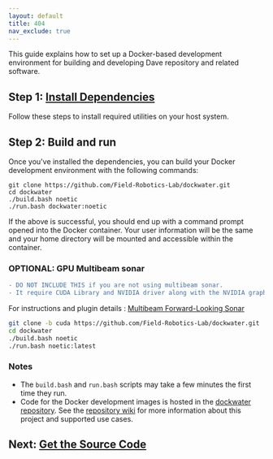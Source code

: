```yaml
---
layout: default
title: 404
nav_exclude: true
---
```


This guide explains how to set up a Docker-based development environment for building and developing Dave repository and related software.

## Step 1: [Install Dependencies](https://github.com/Field-Robotics-Lab/dockwater/wiki/Install-Dependencies)
Follow these steps to install required utilities on your host system.

## Step 2: Build and run
Once you've installed the dependencies, you can build your Docker development environment with the following commands:
```
git clone https://github.com/Field-Robotics-Lab/dockwater.git
cd dockwater
./build.bash noetic
./run.bash dockwater:noetic
```
If the above is successful, you should end up with a command prompt opened into the Docker container. Your user information will be the same and your home directory will be mounted and accessible within the container.

### OPTIONAL: GPU Multibeam sonar
```diff
- DO NOT INCLUDE THIS if you are not using multibeam sonar.
- It require CUDA Library and NVIDIA driver along with the NVIDIA graphics card that supports CUDA feature.
```
For instructions and plugin details : [Multibeam Forward-Looking Sonar](/dave/contents/Multibeam-Forward-Looking-Sonar)
```bash
git clone -b cuda https://github.com/Field-Robotics-Lab/dockwater.git
cd dockwater
./build.bash noetic
./run.bash noetic:latest
```

### Notes
* The `build.bash` and `run.bash` scripts may take a few minutes the first time they run.
* Code for the Docker development images is hosted in the [dockwater repository](https://github.com/Field-Robotics-Lab/dockwater). See the [repository wiki](https://github.com/Field-Robotics-Lab/dockwater/wiki) for more information about this project and supported use cases.

## Next: [Get the Source Code](Clone-Dave-Repositories)
